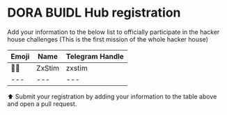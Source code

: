 # DORA BUIDL Hub registration

Add your information to the below list to officially participate in the hacker house challenges (This is the first mission of the whole hacker house)

| Emoji | Name | Telegram Handle    |  
| ----- | ---- | ------------------ | 
| 🧑‍⚖️    | ZxStim | zxstim 
| ---   | ---    | ---              |

⬆️ Submit your registration by adding your information to the table above and open a pull request.
